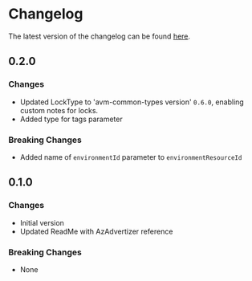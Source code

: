 # Changelog

The latest version of the changelog can be found [here](https://github.com/Azure/bicep-registry-modules/blob/main/avm/res/app/session-pool/CHANGELOG.md).

## 0.2.0

### Changes

- Updated LockType to 'avm-common-types version' `0.6.0`, enabling custom notes for locks.
- Added type for tags parameter

### Breaking Changes

- Added name of `environmentId` parameter to `environmentResourceId`

## 0.1.0

### Changes

- Initial version
- Updated ReadMe with AzAdvertizer reference

### Breaking Changes

- None
